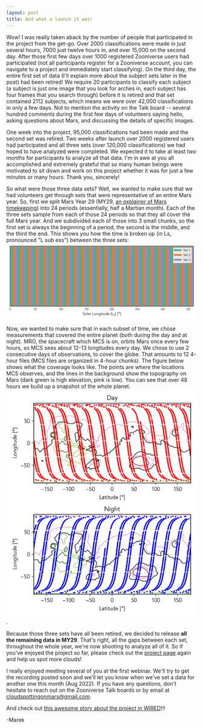 ```yaml
---
layout: post
title: And what a launch it was!
---
```


Wow! I was really taken aback by the number of people that participated in the project from the get-go. Over 2000 classifications were made in just several hours, 7000 just twelve hours in, and over 15,000 on the second day. After those first few days over 1000 registered Zooniverse users had participated (not all participants register for a Zooniverse account, you can navigate to a project and immediately start classifying). On the third day, the entire first set of data (I'll explain more about the subject sets later in the post) had been retired! We require 20 participants to classify each subject (a subject is just one image that you look for arches in, each subject has four frames that you search through) before it is retired and that set contained 2112 subjects, which means we were over 42,000 classifications in only a few days. Not to mention the activity on the Talk board -- several hundred comments during the first few days of volunteers saying hello, asking questions about Mars, and discussing the details of specific images.

One week into the project, 95,000 classifications had been made and the second set was retired. Two weeks after launch over 2000 registered users had participated and all three sets (over 120,000 classifications) we had hoped to have analyzed were completed. We expected it to take at least _two months_ for participants to analyze all that data. I'm in awe at you all accomplished and extremely grateful that so many human beings were motivated to sit down and work on this project whether it was for just a few minutes or many hours. Thank you, sincerely!

So what were those three data sets? Well, we wanted to make sure that we had volunteers get through sets that were representative of an entire Mars year. So, first we split Mars Year 29 (MY29, [an explainer of Mars timekeeping](https://www.planetary.org/articles/mars-calendar)) into 24 periods (essentially, half a Martian month). Each of the three sets sample from each of those 24 periods so that they all cover the full Mars year. And we subdivided each of those into 3 small chunks, so the first set is always the beginning of a period, the second is the middle, and the third the end. This shows you how the time is broken up (in Ls, pronounced "L sub ess") between the three sets:
![Ls_coverage](/images/set_Ls.png)

Now, we wanted to make sure that in each subset of time, we chose measurements that covered the entire planet (both during the day and at night). MRO, the spacecraft which MCS is on, orbits Mars once every few hours, so MCS sees about 12-13 longitudes every day. We chose to use 2 consecutive days of observations, to cover the globe. That amounts to 12 4-hour files (MCS files are organized in 4-hour chunks). The figure below shows what the coverage looks like. The points are where the locations MCS observes, and the lines in the background show the topography on Mars (dark green is high elevation, pink is low). You can see that over 48 hours we build up a snapshot of the whole planet.
![Lat_lon_coverage](/images/48hourcoverage.png).

Because those three sets have all been retired, we decided to release **all the remaining data in MY29**. That's right, all the gaps between each set, throughout the whole year, we're now shooting to analyze all of it. So if you've enjoyed the project so far, please check out the [project page](https://www.zooniverse.org/projects/marek-slipski/cloudspotting-on-mars) again and help us spot more clouds!

I really enjoyed meeting several of you at the first webinar. We'll try to get the recording posted soon and we'll let you know when we've set a data for another one this month (Aug 2022). If you have any questions, don't hesitate to reach out on the Zooniverse Talk boards or by email at [cloudspottingonmars@gmail.com](mailto:cloudspottingonmars@gmail.com). 

And check out [this awesome story about the project in WIRED](https://www.wired.com/story/nasa-is-crowdsourcing-cloud-research-on-mars/)!!!

-Marek